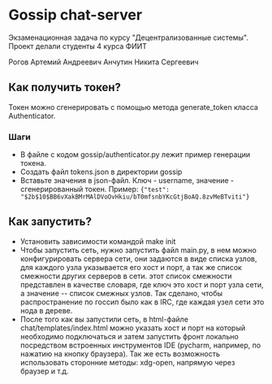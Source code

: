 # Gossip chat-server

Экзаменационная задача по курсу "Децентрализованные системы".
Проект делали студенты 4 курса ФИИТ

Рогов Артемий Андреевич
Анчутин Никита Сергеевич

## Как получить токен?
Токен можно сгенерировать с помощью метода generate_token класса Authenticator.

### Шаги
+ В файле с кодом gossip/authenticator.py лежит пример генерации токена.
+ Создать файл tokens.json в директории gossip
+ Вставьте значения в json-файл. Ключ - username, значение - сгенерированный токен. Пример: `{"test": "$2b$10$BB6vXakBMrMAlDVoOvHkiu/bT0mfsnbYKcGtjBoAQ.8zvMeBTviti"}`

## Как запустить?

+ Установить зависимости командой make init
+ Чтобы запустить сеть, нужно запустить файл main.py, в нем можно конфигурировать сервера сети, они задаются в виде списка узлов, для каждого узла указывается его хост и порт, а так же список смежности других серверов в сети. этот список смежности представлен в качестве словаря, где ключ это хост и порт узла сети, а значение -- список смежных узлов. Так сделано, чтобы распространение по госсип было как в IRC, где каждая узел сети это нода в дереве.
+ После того как вы запустили сеть, в html-файле chat/templates/index.html можно указать хост и порт на который необходимо подключаться и затем запустить фронт локально посредством встроенных инструментов IDE (pycharm, например, по нажатию на кнопку браузера). Так же есть возможность использовать сторонние методы: xdg-open, напрямую через браузер и т.д.
